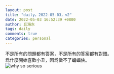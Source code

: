 ```yaml
---
layout: post
title: "daily，2022-05-03，v2"
date: 2022-05-03 16:52:39 +0800
author: 丘海东 
tags: daily
comments: true
categories: personal
---
```

不是所有的問題都有答案，不是所有的答案都有對錯。  
爲什麼開始喜歡小丑，因爲做不了蝙蝠俠。  
![why so serious](https://pic.netbian.com/uploads/allimg/171125/124319-15115849995768.jpg)
